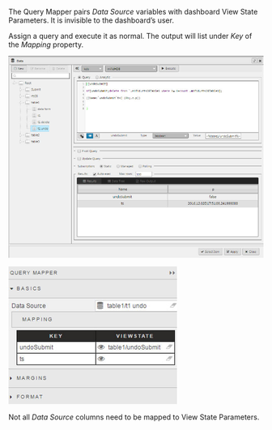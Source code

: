 The Query Mapper pairs _Data Source_ variables with dashboard View State Parameters. It is invisible to the dashboard’s user. 

Assign a query and execute it as normal.  The output will list under _Key_ of the _Mapping_ property.

![Screenshot](img/querymaphtmllight.jpg)

![Screenshot](img/mappinghtmllight.jpg)

Not all _Data Source_ columns need to be mapped to View State Parameters.

<!-- ## Format

![Screenshot](img/3dchartformat.jpg)

See [Format](introduction#format) in Introduction for more.

## Margins

See [Margins](introduction#margins) in Introduction for more


 -->